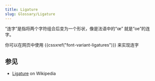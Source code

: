 ```yaml
---
title: Ligature
slug: Glossary/Ligature
---
```

“连字”是指将两个字符组合后变为一个形状，像是法语中的“œ” 就是“oe”的连字。

你可以在网页中使用 {{cssxref("font-variant-ligatures")}} 来实现连字

## 参见

- [Ligature](https://zh.wikipedia.org/wiki/Typographic_ligature) on Wikipedia
